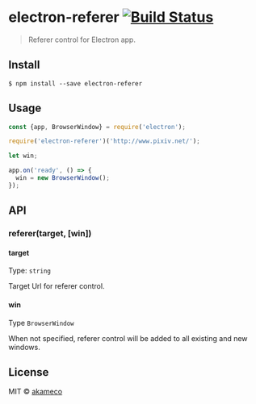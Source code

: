 # electron-referer [![Build Status](https://travis-ci.org/akameco/electron-referer.svg?branch=master)](https://travis-ci.org/akameco/electron-referer)

> Referer control for Electron app.


## Install

```
$ npm install --save electron-referer
```


## Usage

```js
const {app, BrowserWindow} = require('electron');

require('electron-referer')('http://www.pixiv.net/');

let win;

app.on('ready', () => {
  win = new BrowserWindow();
});

```


## API

### referer(target, [win])

#### target

Type: `string`

Target Url for referer control.

#### win

Type `BrowserWindow`

When not specified, referer control will be added to all existing and new windows.

## License

MIT © [akameco](http://akameco.github.io)
